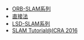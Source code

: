 * [ORB-SLAM系列](http://www.cnblogs.com/luyb/p/5215168.html)
* [直接法](http://www.cnblogs.com/gaoxiang12/p/5689927.html)
* [LSD-SLAM系列](http://blog.techbridge.cc/2017/03/18/lsd-slam-1/)
* [SLAM Tutorial@ICRA 2016](http://www.dis.uniroma1.it/~labrococo/tutorial_icra_2016/)
